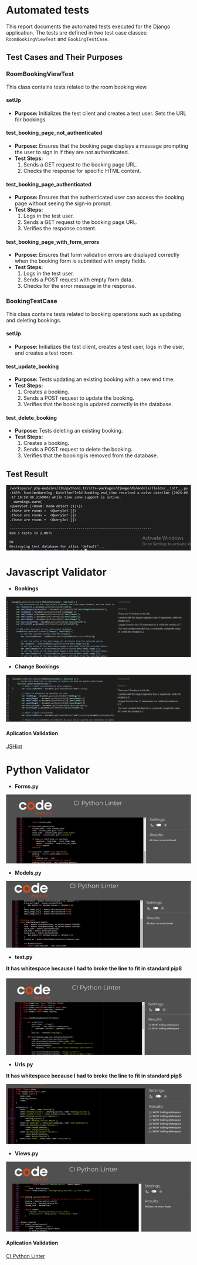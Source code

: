 # Automated tests 

This report documents the automated tests executed for the Django application. The tests are defined in two test case classes: `RoomBookingViewTest` and `BookingTestCase`.

## Test Cases and Their Purposes

### RoomBookingViewTest

This class contains tests related to the room booking view.

#### setUp
- **Purpose:** Initializes the test client and creates a test user. Sets the URL for bookings.

#### test_booking_page_not_authenticated
- **Purpose:** Ensures that the booking page displays a message prompting the user to sign in if they are not authenticated.
- **Test Steps:**
  1. Sends a GET request to the booking page URL.
  2. Checks the response for specific HTML content.

#### test_booking_page_authenticated
- **Purpose:** Ensures that the authenticated user can access the booking page without seeing the sign-in prompt.
- **Test Steps:**
  1. Logs in the test user.
  2. Sends a GET request to the booking page URL.
  3. Verifies the response content.

#### test_booking_page_with_form_errors
- **Purpose:** Ensures that form validation errors are displayed correctly when the booking form is submitted with empty fields.
- **Test Steps:**
  1. Logs in the test user.
  2. Sends a POST request with empty form data.
  3. Checks for the error message in the response.

### BookingTestCase

This class contains tests related to booking operations such as updating and deleting bookings.

#### setUp
- **Purpose:** Initializes the test client, creates a test user, logs in the user, and creates a test room.

#### test_update_booking
- **Purpose:** Tests updating an existing booking with a new end time.
- **Test Steps:**
  1. Creates a booking.
  2. Sends a POST request to update the booking.
  3. Verifies that the booking is updated correctly in the database.

#### test_delete_booking
- **Purpose:** Tests deleting an existing booking.
- **Test Steps:**
  1. Creates a booking.
  2. Sends a POST request to delete the booking.
  3. Verifies that the booking is removed from the database.

## Test Result
![Test result](https://github.com/dhardi/hoteljeri/blob/main/static/image/test_py_ok.PNG)

# Javascript Validator 

- **Bookings**

![Test result](https://github.com/dhardi/hoteljeri/blob/main/static/image/bookings_validator.PNG)

- **Change Bookings**

![Test result](https://github.com/dhardi/hoteljeri/blob/main/static/image/change_bookingsjs_validator.PNG)

#### Aplication Validation

[JSHint](https://jshint.com/)

# Python Validator 

- **Forms.py**

![Test result](https://github.com/dhardi/hoteljeri/blob/main/static/image/forms_validator.PNG)

- **Models.py**

![Test result](https://github.com/dhardi/hoteljeri/blob/main/static/image/models_validator.PNG)

- **test.py**

**It has whitespace because I had to broke the line to fit in standard pip8**

![Test result](https://github.com/dhardi/hoteljeri/blob/main/static/image/test_validador.PNG)

- **Urls.py**

**It has whitespace because I had to broke the line to fit in standard pip8**

![Test result](https://github.com/dhardi/hoteljeri/blob/main/static/image/url_validator.PNG)

- **Views.py**

![Test result](https://github.com/dhardi/hoteljeri/blob/main/static/image/views_validator.PNG)


#### Aplication Validation

[CI Python Linter](https://pep8ci.herokuapp.com/)
 

